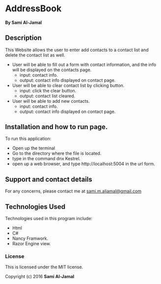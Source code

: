 # AddressBook

#### By Sami Al-Jamal

## Description
This Website allows the user to enter add contacts to a contact list and delete the contact list as well.
* User will be able to fill out a form with contact information, and the info will be displayed on the contacts page.
  * input: contact info.
  * output: contact info displayed on contact page.
* User will be able to clear contact list by clicking button.
  * input: click the clear button.
  * output: contact list cleared.
* User will be able to add new contacts.
  * input: contact info.
  * output: contact info displayed on contact page.

## Installation and how to run page.
 To run this application:
  * Open up the terminal
  * Go to the directory where the file is located.
  * type in the command dnx Kestrel.
  * open up a web browser, and type  http://localhost:5004 in the url form.


## Support and contact details
For any concerns, please contact me at sami.m.aljamal@gmail.com
## Technologies Used
Technologies used in this program include:
  * Html
  * C#
  * Nancy Framwork.
  * Razor Engine view.

### License
This is licensed under the MIT license.

Copyright (c) 2016 **Sami Al-Jamal**
